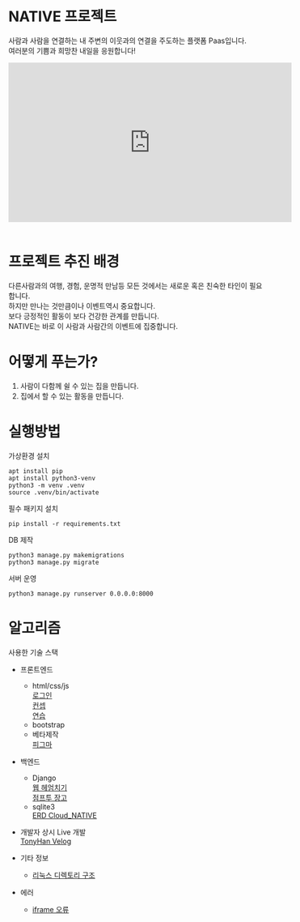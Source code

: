 # NATIVE 프로젝트

사람과 사람을 연결하는 내 주변의 이웃과의 연결을 주도하는  플랫폼 Paas입니다.<br>
여러분의 기쁨과 희망찬 내일을 응원합니다!<br>

<iframe width="560" height="315" src="https://www.youtube.com/embed/jmaPfFmlKlw" frameborder="0" allow="accelerometer; autoplay; clipboard-write; encrypted-media; gyroscope; picture-in-picture" allowfullscreen></iframe><br><br>

# 프로젝트 추진 배경
다른사람과의 여행, 경험, 운명적 만남등 모든 것에서는 새로운 혹은 친숙한 타인이 필요합니다.<br>
하지만 만나는 것만큼이나 이벤트역시 중요합니다. <br>
보다 긍정적인 활동이 보다 건강한 관계를 만듭니다. <br>
NATIVE는 바로 이 사람과 사람간의 이벤트에 집중합니다.

# 어떻게 푸는가?
1. 사람이 다함께 쉴 수 있는 집을 만듭니다.
2. 집에서 할 수 있는 활동을 만듭니다.

# 실행방법

가상환경 설치<br>

`apt install pip`<br>
`apt install python3-venv`<br>
`python3 -m venv .venv`<br>
`source .venv/bin/activate`<br>

필수 패키지 설치<br>

`pip install -r requirements.txt`<br>

DB 제작<br>

`python3 manage.py makemigrations`<br>
`python3 manage.py migrate`<br>

서버 운영<br>

`python3 manage.py runserver 0.0.0.0:8000`<br>

# 알고리즘
사용한 기술 스택
- 프론트엔드 
  - html/css/js<br>
  [로그인](https://akal.co.kr/?p=1560)<br>
  [컨셉](https://themes.getbootstrap.com/product/directory-directory-listing-bootstrap-4-theme/)<br>
  [연습](https://flukeout.github.io/)
  - bootstrap
  - 베타제작<br>
  [피그마](https://www.figma.com/file/DhJZdLOybUTU9GnlzsGyN8/Untitled?node-id=1%3A2)
- 백엔드
  - Django<br>
  [웹 헤엄치기](https://wikidocs.net/book/4884)<br>
  [점프투 장고](https://wikidocs.net/book/4223)
  - sqlite3<br>
  [ERD Cloud_NATIVE](https://www.erdcloud.com/d/dBSfwRgHToBfQg3f4)

- 개발자 상시 Live 개발<br>
[TonyHan Velog](https://velog.io/@tonyhan18/%EC%98%A8%EB%9D%BC%EC%9D%B8-%EC%A7%91-%EC%98%88%EC%95%BD-%EC%84%9C%EB%B9%84%EC%8A%A4)<br>

- 기타 정보<br>
  - [리눅스 디렉토리 구조](https://webdir.tistory.com/101)

- 에러<br>
  - [iframe 오류](https://kgu0724.tistory.com/109)